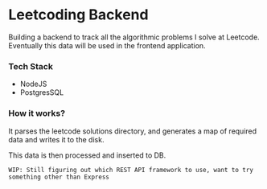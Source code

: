 # Leetcoding Backend

Building a backend to track all the algorithmic problems I solve at Leetcode. Eventually this data will be used in the frontend application.

### Tech Stack

- NodeJS
- PostgresSQL

### How it works?

It parses the leetcode solutions directory, and generates a map of required data and writes it to the disk.

This data is then processed and inserted to DB.

`WIP: Still figuring out which REST API framework to use, want to try something other than Express`
